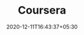 ---
title: "Coursera"
date: 2020-12-11T16:43:37+05:30
description: Join Coursera for free and learn online. Build skills with courses from top universities like Yale, Michigan, Stanford, and leading companies like Google and IBM. Advance your career with degrees, certificates, Specializations, & MOOCs in data science, computer science, business, and dozens of other topics.
weight: 2
link: https://www.coursera.org/
repo: https://www.coursera.org/
pinned: true
thumb: learn/coursera.svg
---